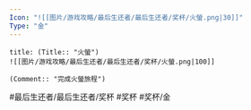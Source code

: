 ```yaml
---
Icon: "![[图片/游戏攻略/最后生还者/最后生还者/奖杯/火螢.png|30]]"
Type: "金"
---
```

```ad-common-gold-trophy
title: (Title:: "火螢")
![[图片/游戏攻略/最后生还者/最后生还者/奖杯/火螢.png|100]]

(Comment:: "完成火螢旅程")
```

#最后生还者/最后生还者/奖杯 #奖杯 #奖杯/金
